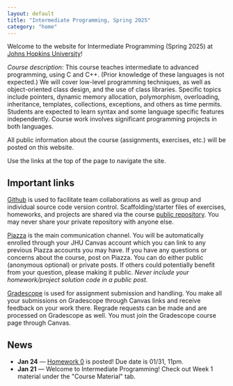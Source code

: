 ```yaml
---
layout: default
title: "Intermediate Programming, Spring 2025"
category: "home"
---
```


Welcome to the website for Intermediate Programming (Spring 2025) at
<a class="external" target="_blank" href="https://www.jhu.edu/">Johns Hopkins University</a>!

*Course description*: This course teaches intermediate to advanced
programming, using C and C++. (Prior knowledge of these languages is not
expected.) We will cover low-level programming techniques, as well as
object-oriented class design, and the use of class libraries. Specific
topics include pointers, dynamic memory allocation, polymorphism,
overloading, inheritance, templates, collections, exceptions, and others
as time permits. Students are expected to learn syntax and some language
specific features independently. Course work involves significant
programming projects in both languages.

All public information about the course (assignments, exercises, etc.) will
be posted on this website.

Use the links at the top of the page to navigate the site.

## Important links

<a class="external" target="_blank" href="https://github.com">Github</a> is used to facilitate
team collaborations as well as group and individual
source code version control. Scaffolding/starter files of
exercises, homeworks, and projects are shared via the course
<a class="external" target="_blank" href="https://github.com/jhu-ip/cs220-sp25-public">public repository</a>.
You may never share your private repository with anyone else.

<a class="external" target="_blank" href="https://piazza.com/jhu/spring2025/601220sp25/home">Piazza</a> is the main communication channel. You will be automatically enrolled through your JHU Canvas account which you can link to any previous Piazza accounts you may have. If you have any questions or concerns about the course,
post on Piazza. You can do either public (anonymous optional) or private posts. If others could potentially benefit from your question,
please making it public. *Never include your homework/project solution
code in a public post.*

<a class="external" target="_blank"
href="https://www.gradescope.com/">Gradescope</a> is used for
assignment submission and handling. You make all your submissions on
Gradescope through Canvas links and receive feedback on your work
there. Regrade requests can be made and are processed on Gradescope as
well. You must join the Gradescope course page through Canvas.

## News

* **Jan 24** — [Homework 0](assign/hw0) is posted! Due date is 01/31, 11pm.
* **Jan 21** — Welcome to Intermediate Programming! Check out Week 1 material under the "Course Material" tab. 
